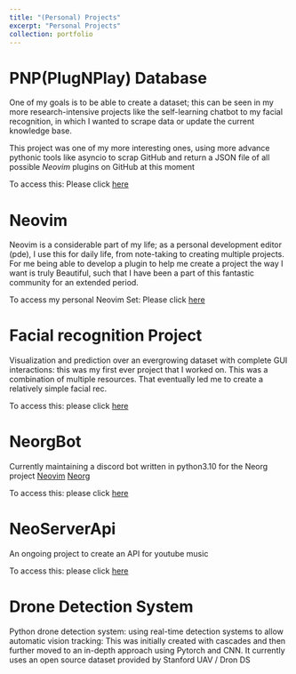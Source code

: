 ```yaml
---
title: "(Personal) Projects"
excerpt: "Personal Projects"
collection: portfolio
---
```

PNP(PlugNPlay) Database
============================
One of my goals is to be able to create a dataset; this can be seen in my more research-intensive projects like the
self-learning chatbot to my facial recognition, in which I wanted to scrape data or update the current knowledge base.

This project was one of my more interesting ones, using more advance pythonic tools like asyncio to scrap GitHub and
return a JSON file of all possible *Neovim*  plugins on GitHub at this moment

To access this: Please click [here](https://github.com/nvim-plugnplay/database)

Neovim
=======
Neovim is a considerable part of my life; as a personal development editor (pde), I use this for daily life, from note-taking to
creating multiple projects. For me being able to develop a plugin to help me create a project the way I want is truly
Beautiful, such that I have been a part of this fantastic community for an extended period. 

To access my personal Neovim Set: Please click [here](https://github.com/vsedov/nvim)

Facial recognition Project
===
Visualization and prediction over an evergrowing dataset with complete GUI interactions: this was my first ever project that I worked on. 
This was a combination of multiple resources. That eventually led me to create a relatively simple facial rec. 

To access this: please click [here](https://github.com/vsedov/FacialRec_simple)

NeorgBot
========
Currently maintaining a discord bot written in python3.10 for the Neorg project [Neovim](https://neovim.io/) [Neorg](https://github.com/nvim-neorg/neorg)

To access this: please click [here](https://github.com/vsedov/NeorgBot)

NeoServerApi
=============
An ongoing project to create an API for youtube music

To access this: please click [here](https://github.com/NeoTube/neo-server)

Drone Detection System
====================
Python drone detection system: using real-time detection systems to allow automatic vision tracking: This was initially
created with cascades and then further moved to an in-depth approach using Pytorch and CNN. It currently uses an open
source dataset provided by Stanford UAV / Dron DS
